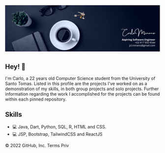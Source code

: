 <h1 align="center">
  <img src="https://github.com/Crufixs/Crufixs/blob/main/Carlo%20Minano%20(1).png" alt="Carlo Minano" />
</h1>

## Hey! 👋
I'm Carlo, a 22 years old Computer Science student from the University of Santo Tomas. Listed in this profile are the projects I've worked on as a demonstration of my skills, in both group projects and solo projects. Further information regarding the work I accomplished for the projects can be found within each pinned repository.

## Skills
- 💻 Java, Dart, Python, SQL, R, HTML and CSS.
- 💻 JSP, Bootstrap, TailwindCSS and ReactJS

© 2022 GitHub, Inc.
Terms
Priv
